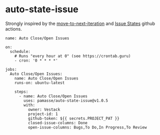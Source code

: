 # auto-state-issue

Strongly inspired by the [move-to-next-iteration](https://github.com/blombard/move-to-next-iteration) and [Issue States](https://github.com/dessant/issue-states) github actions.

```
name: Auto Close/Open Issues

on:
  schedule:
    # Runs "every hour at 0" (see https://crontab.guru)
    - cron: '0 * * * *'

jobs:
  Auto Close/Open Issues:
    name: Auto Close/Open Issues
    runs-on: ubuntu-latest

    steps:
      - name: Auto Close/Open Issues
        uses: pamasse/auto-state-issue@v1.0.5
        with:
          owner: Vestack
          project-id: 1
          github-token: ${{ secrets.PROJECT_PAT }}
          closed-issue-columns: Done
          open-issue-columns: Bugs,To Do,In Progress,To Review

```
